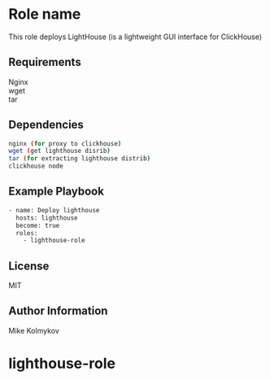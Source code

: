 Role name
=========

This role deploys LightHouse (is a lightweight GUI interface for ClickHouse)

Requirements
------------

Nginx  
wget  
tar  


Dependencies
------------
```bash
nginx (for proxy to clickhouse)
wget (get lighthouse disrib)
tar (for extracting lighthouse distrib)
clickhouse node
```

Example Playbook
----------------
```bash
- name: Deploy lighthouse
  hosts: lighthouse
  become: true
  roles:
    - lighthouse-role
```
License
-------

MIT

Author Information
------------------

Mike Kolmykov
# lighthouse-role
